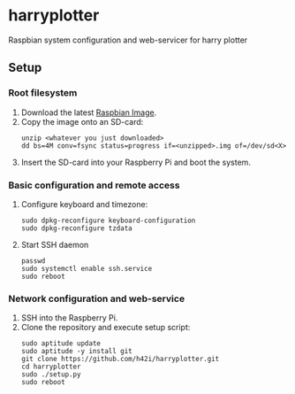 # harryplotter
Raspbian system configuration and web-servicer for harry plotter


## Setup
### Root filesystem
1. Download the latest [Raspbian Image](https://downloads.raspberrypi.org/raspbian_lite_latest).
2. Copy the image onto an SD-card:
    ```
    unzip <whatever you just downloaded>
    dd bs=4M conv=fsync status=progress if=<unzipped>.img of=/dev/sd<X>
    ```
3. Insert the SD-card into your Raspberry Pi and boot the system.

### Basic configuration and remote access
1. Configure keyboard and timezone:
    ```
    sudo dpkg-reconfigure keyboard-configuration
    sudo dpkg-reconfigure tzdata
    ```
2. Start SSH daemon
    ```
    passwd
    sudo systemctl enable ssh.service
    sudo reboot
    ```


### Network configuration and web-service
1. SSH into the Raspberry Pi.
2. Clone the repository and execute setup script:
    ```
    sudo aptitude update
    sudo aptitude -y install git
    git clone https://github.com/h42i/harryplotter.git
    cd harryplotter
    sudo ./setup.py
    sudo reboot
    ```
